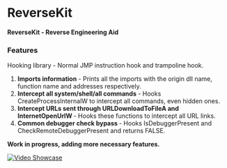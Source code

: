 # ReverseKit

<b>ReverseKit - Reverse Engineering Aid</b>

### Features

Hooking library - Normal JMP instruction hook and trampoline hook.

1. <b>Imports information</b> - Prints all the imports with the origin dll name, function name and addresses respectively.
2. <b>Intercept all system/shell/all commands</b> - Hooks CreateProcessInternalW to intercept all commands, even hidden ones.
3. <b>Intercept URLs sent through URLDownloadToFileA and InternetOpenUrlW </b> - Hooks these functions to intercept all URL links.
4. <b>Common debugger check bypass </b> - Hooks IsDebuggerPresent and CheckRemoteDebuggerPresent and returns FALSE.

<b>Work in progress, adding more necessary features.</b>


[![Video Showcase](https://img.youtube.com/vi/3P8ck5U_OXY/maxresdefault.jpg)](https://www.youtube.com/watch?v=3P8ck5U_OXY)
